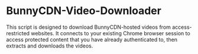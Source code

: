 # BunnyCDN-Video-Downloader
This script is designed to download BunnyCDN-hosted videos from access-restricted websites. It connects to your existing Chrome browser session to access protected content that you have already authenticated to, then extracts and downloads the videos.
